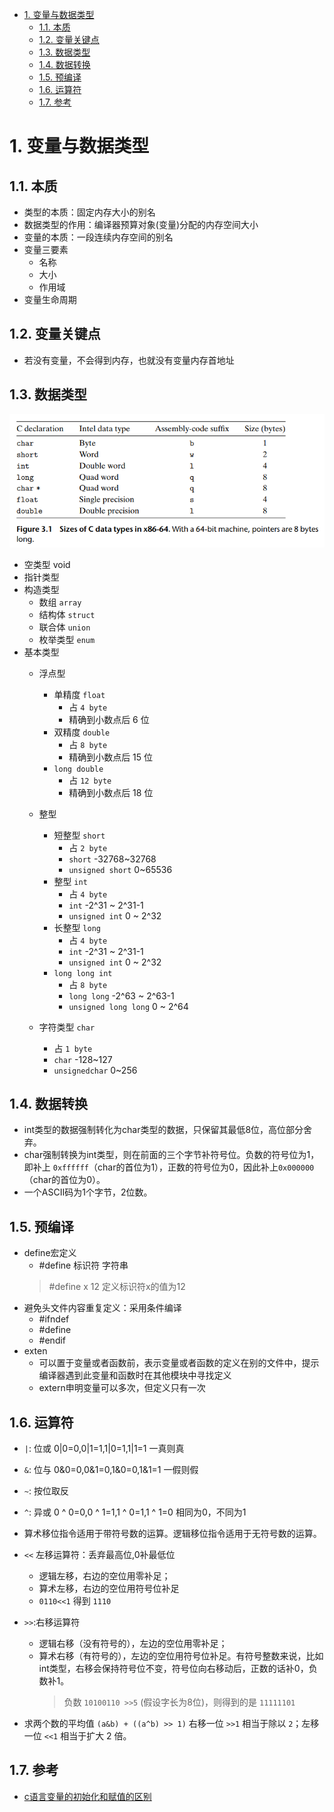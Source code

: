 <!--
 * @Author: JohnJeep
 * @Date: 2019-08-22 11:28:29
 * @LastEditTime: 2021-02-22 09:22:00
 * @LastEditors: Please set LastEditors
 * @Description: 变量与数据类型
--> 

<!-- TOC -->

- [1. 变量与数据类型](#1-变量与数据类型)
  - [1.1. 本质](#11-本质)
  - [1.2. 变量关键点](#12-变量关键点)
  - [1.3. 数据类型](#13-数据类型)
  - [1.4. 数据转换](#14-数据转换)
  - [1.5. 预编译](#15-预编译)
  - [1.6. 运算符](#16-运算符)
  - [1.7. 参考](#17-参考)

<!-- /TOC -->
# 1. 变量与数据类型

## 1.1. 本质
- 类型的本质：固定内存大小的别名
- 数据类型的作用：编译器预算对象(变量)分配的内存空间大小
- 变量的本质：一段连续内存空间的别名
- 变量三要素
  - 名称
  - 大小
  - 作用域
- 变量生命周期


## 1.2. 变量关键点
- 若没有变量，不会得到内存，也就没有变量内存首地址


## 1.3. 数据类型
<img src="./figures/C语言数据类型.png">

 - 空类型  void
  - 指针类型
  - 构造类型
    - 数组     `array`
    - 结构体   `struct`
    - 联合体   `union`
    - 枚举类型 `enum`
  - 基本类型
    - 浮点型
      - 单精度 `float`
        - 占 `4 byte`
        - 精确到小数点后 6 位
      - 双精度 `double`
        - 占 `8 byte`
        - 精确到小数点后 15 位
      - `long double`
        - 占 `12 byte`
        - 精确到小数点后 18 位
    - 整型
      - 短整型 `short`
        - 占 `2 byte`
        - `short`  -32768~32768 
        - `unsigned short`     0~65536 
      - 整型   `int`
        - 占 `4 byte`
        - `int`                   -2^31 ~ 2^31-1
        - `unsigned int`          0 ~ 2^32
      - 长整型 `long`   
        - 占 `4 byte`
        - `int`                   -2^31 ~ 2^31-1
        - `unsigned int`          0 ~ 2^32
      - `long long int` 
        - 占 `8 byte`
        - `long long`            -2^63 ~ 2^63-1
        - `unsigned long long`   0 ~ 2^64

    - 字符类型 `char`   
      - 占 `1 byte`
      - `char`    -128~127
      - `unsignedchar`      0~256


## 1.4. 数据转换
- int类型的数据强制转化为char类型的数据，只保留其最低8位，高位部分舍弃。
- char强制转换为int类型，则在前面的三个字节补符号位。负数的符号位为1，即补上 `0xffffff`（char的首位为1），正数的符号位为0，因此补上`0x000000`（char的首位为0）。
- 一个ASCII码为1个字节，2位数。


## 1.5. 预编译
- define宏定义
  - #define 标识符 字符串
  > #define x 12   定义标识符x的值为12
- 避免头文件内容重复定义：采用条件编译
  - #ifndef
  - #define
  - #endif
- exten 
  - 可以置于变量或者函数前，表示变量或者函数的定义在别的文件中，提示编译器遇到此变量和函数时在其他模块中寻找定义
  - extern申明变量可以多次，但定义只有一次


## 1.6. 运算符
- `|`: 位或  0|0=0,0|1=1,1|0=1,1|1=1   一真则真
- `&`: 位与  0&0=0,0&1=0,1&0=0,1&1=1   一假则假
- `~`: 按位取反
- `^`: 异或  0 ^ 0=0,0 ^ 1=1,1 ^ 0=1,1 ^ 1=0     相同为0，不同为1
- 算术移位指令适用于带符号数的运算。逻辑移位指令适用于无符号数的运算。 
- `<<` 左移运算符：丢弃最高位,0补最低位
  - 逻辑左移，右边的空位用零补足；
  - 算术左移，右边的空位用符号位补足
  - `0110<<1` 得到 `1110`
- `>>`:右移运算符
  - 逻辑右移（没有符号的），左边的空位用零补足；
  - 算术右移（有符号的），左边的空位用符号位补足。有符号整数来说，比如int类型，右移会保持符号位不变，符号位向右移动后，正数的话补0，负数补1。
    > 负数 `10100110 >>5` (假设字长为8位)，则得到的是 `11111101` 

- 求两个数的平均值 `(a&b) + ((a^b) >> 1)` 右移一位 `>>1` 相当于除以 `2`；左移一位 `<<1` 相当于扩大 2 倍。


## 1.7. 参考
- [c语言变量的初始化和赋值的区别](https://blog.csdn.net/Com_ma/article/details/78546846)